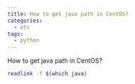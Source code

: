 ```yaml
---
title: How to get java path in CentOS?
categories:
  - etc 
tags:
  - python
---
```



How to get java path in CentOS?

```bash
readlink -f $(which java)
```
